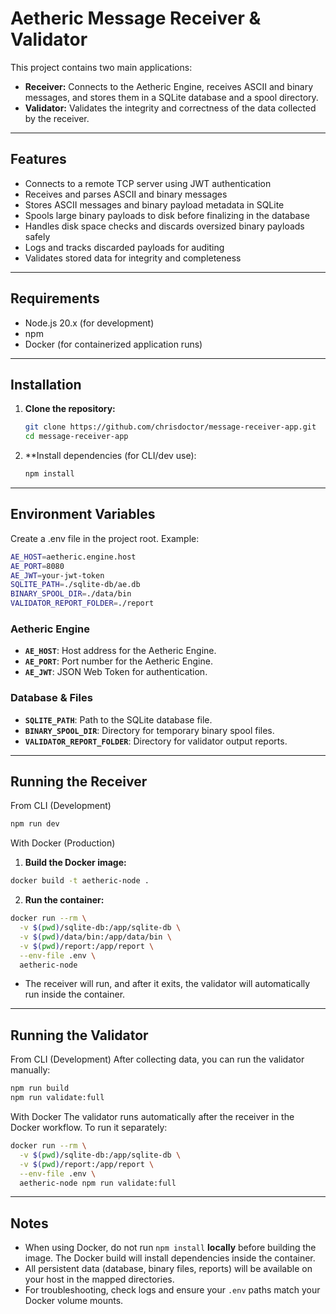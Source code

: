 # Aetheric Message Receiver & Validator

This project contains two main applications:

- **Receiver:** Connects to the Aetheric Engine, receives ASCII and binary messages, and stores them in a SQLite database and a spool directory.
- **Validator:** Validates the integrity and correctness of the data collected by the receiver.

---

## Features

- Connects to a remote TCP server using JWT authentication
- Receives and parses ASCII and binary messages
- Stores ASCII messages and binary payload metadata in SQLite
- Spools large binary payloads to disk before finalizing in the database
- Handles disk space checks and discards oversized binary payloads safely
- Logs and tracks discarded payloads for auditing
- Validates stored data for integrity and completeness

---

## Requirements

- Node.js 20.x (for development)
- npm
- Docker (for containerized application runs)

---

## Installation

1. **Clone the repository:**
   ```sh
   git clone https://github.com/chrisdoctor/message-receiver-app.git
   cd message-receiver-app
   ```

2. **Install dependencies (for CLI/dev use):
    ```sh
    npm install
    ```

---

## Environment Variables
Create a .env file in the project root. Example:

```sh
AE_HOST=aetheric.engine.host
AE_PORT=8080
AE_JWT=your-jwt-token
SQLITE_PATH=./sqlite-db/ae.db
BINARY_SPOOL_DIR=./data/bin
VALIDATOR_REPORT_FOLDER=./report
```

### Aetheric Engine
* **`AE_HOST`**: Host address for the Aetheric Engine.
* **`AE_PORT`**: Port number for the Aetheric Engine.
* **`AE_JWT`**: JSON Web Token for authentication.

### Database & Files
* **`SQLITE_PATH`**: Path to the SQLite database file.
* **`BINARY_SPOOL_DIR`**: Directory for temporary binary spool files.
* **`VALIDATOR_REPORT_FOLDER`**: Directory for validator output reports.

---

## Running the Receiver
From CLI (Development)
```sh
npm run dev
```

With Docker (Production)
1. **Build the Docker image:**
```sh
docker build -t aetheric-node .
```

2. **Run the container:**
```sh
docker run --rm \
  -v $(pwd)/sqlite-db:/app/sqlite-db \
  -v $(pwd)/data/bin:/app/data/bin \
  -v $(pwd)/report:/app/report \
  --env-file .env \
  aetheric-node
```

* The receiver will run, and after it exits, the validator will automatically run inside the container.

---

## Running the Validator
From CLI (Development)
After collecting data, you can run the validator manually:
```sh
npm run build
npm run validate:full
```

With Docker
The validator runs automatically after the receiver in the Docker workflow.
To run it separately:
```sh
docker run --rm \
  -v $(pwd)/sqlite-db:/app/sqlite-db \
  -v $(pwd)/report:/app/report \
  --env-file .env \
  aetheric-node npm run validate:full
```

---

## Notes
* When using Docker, do not run `npm install` **locally** before building the image. The Docker build will install dependencies inside the container.
* All persistent data (database, binary files, reports) will be available on your host in the mapped directories.
* For troubleshooting, check logs and ensure your `.env` paths match your Docker volume mounts.